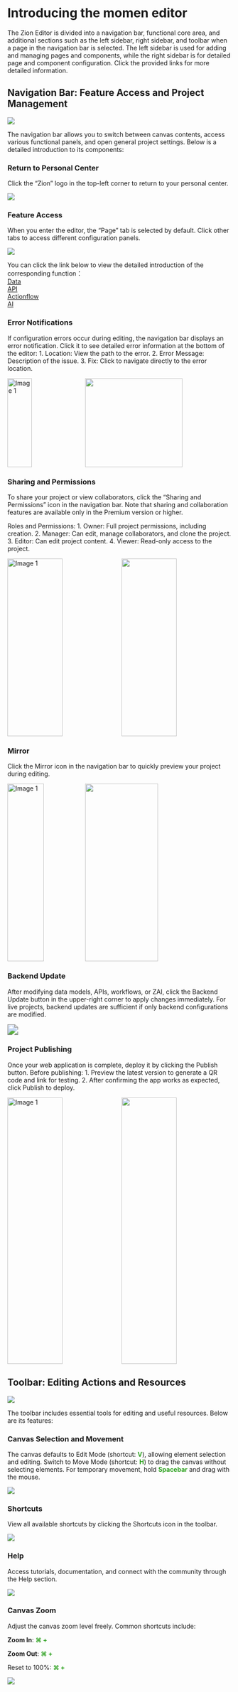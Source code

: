 # Introducing the momen editor

The Zion Editor is divided into a navigation bar, functional core area, and additional sections such as the left sidebar, right sidebar, and toolbar when a page in the navigation bar is selected. The left sidebar is used for adding and managing pages and components, while the right sidebar is for detailed page and component configuration. Click the provided links for more detailed information.

## Navigation Bar: Feature Access and Project Management
<img src="../.gitbook/assets/design/nav_bar_overview.png" style="zoom:100%;" />

The navigation bar allows you to switch between canvas contents, access various functional panels, and open general project settings. Below is a detailed introduction to its components:

###  Return to Personal Center

Click the “Zion” logo in the top-left corner to return to your personal center.

<img src="../.gitbook/assets/design/nav_bar_logo.png" style="zoom:100%;" />


### Feature Access

When you enter the editor, the “Page” tab is selected by default. Click other tabs to access different configuration panels.

<img src="../.gitbook/assets/design/nav_bar_features.png" style="zoom:100%;" />

You can click the link below to view the detailed introduction of the corresponding function：  
 [Data](../data/data_model.md)  
 [API](../data/api.md)  
 [Actionflow](../actions/actionflow/basics.md)   
 [AI](../actions/ai/ai.md)


### Error Notifications

If configuration errors occur during editing, the navigation bar displays an error notification. Click it to see detailed error information at the bottom of the editor:
	1.	Location: View the path to the error.
	2.	Error Message: Description of the issue.
	3.	Fix: Click to navigate directly to the error location.

<div style="display: flex; justify-content: space-between; align-items: stretch; gap: 10px;">
    <img src="../.gitbook/assets/design/nav_bar_error_collector.png" alt="Image 1" style="flex: 1; height: 200px; object-fit: cover; width: 33.3%;">
    <img src="../.gitbook/assets/design/nav_bar_error_collector_details.png" style="flex: 2; height: 200px; object-fit: cover; width: 66.6%;">
</div>


### Sharing and Permissions

To share your project or view collaborators, click the “Sharing and Permissions” icon in the navigation bar. Note that sharing and collaboration features are available only in the Premium version or higher.

Roles and Permissions:
	1.	Owner: Full project permissions, including creation.
	2.	Manager: Can edit, manage collaborators, and clone the project.
	3.	Editor: Can edit project content.
	4.	Viewer: Read-only access to the project.

<div style="display: flex; justify-content: space-between; align-items: stretch; gap: 10px;">
    <img src="../.gitbook/assets/design/nav_bar_share.png" alt="Image 1" style="flex: 1; height: 400px; object-fit: cover; width: 50%;">
    <img src="../.gitbook/assets/design/nav_bar_share_details.png" style="flex: 1; height: 400px; object-fit: cover; width: 50%;">
</div>


### Mirror

Click the Mirror icon in the navigation bar to quickly preview your project during editing.

<div style="display: flex; justify-content: space-between; align-items: stretch; gap: 10px;">
    <img src="../.gitbook/assets/design/nav_bar_mirror.png" alt="Image 1" style="flex: 1; height: 400px; object-fit: cover; width: 50%;">
    <img src="../.gitbook/assets/design/nav_bar_mirror_details.png" style="flex: 2; height: 400px; object-fit: cover; width: 50%;">
</div>


### Backend Update

After modifying data models, APIs, workflows, or ZAI, click the Backend Update button in the upper-right corner to apply changes immediately. For live projects, backend updates are sufficient if only backend configurations are modified.

<img src="../.gitbook/assets/design/nav_bar_sync_backend.png" style="zoom:150%;" />


### Project Publishing

Once your web application is complete, deploy it by clicking the Publish button. Before publishing:
	1.	Preview the latest version to generate a QR code and link for testing.
	2.	After confirming the app works as expected, click Publish to deploy.

<div style="display: flex; justify-content: space-between; align-items: stretch; gap: 10px;">
    <img src="../.gitbook/assets/design/nav_bar_publish_web_preview.png" alt="Image 1" style="flex: 1; height: 600px; object-fit: cover; width: 50%;">
    <img src="../.gitbook/assets/design/nav_bar_publish_web_preview_successful.png" style="flex: 1; height: 600px; object-fit: cover; width: 50%;">
</div>



## Toolbar: Editing Actions and Resources
<img src="../.gitbook/assets/design/tools_bar_overview.png" style="zoom:100%;" />

The toolbar includes essential tools for editing and useful resources. Below are its features:

### Canvas Selection and Movement

The canvas defaults to Edit Mode (shortcut: <font color="#2EA120">**V**</font>), allowing element selection and editing. Switch to Move Mode (shortcut:  <font color="#2EA120">**H**</font>) to drag the canvas without selecting elements. For temporary movement, hold  <font color="#2EA120">**Spacebar**</font> and drag with the mouse.

<img src="../.gitbook/assets/design/tools_bar_mode.png" style="zoom:100%;" />

### Shortcuts

View all available shortcuts by clicking the Shortcuts icon in the toolbar.

<img src="../.gitbook/assets/design/tools_bar_shortcut.png" style="zoom:100%;" />

### Help

Access tutorials, documentation, and connect with the community through the Help section.

<img src="../.gitbook/assets/design/tools_bar_help.png" style="zoom:100%;" />

### Canvas Zoom

Adjust the canvas zoom level freely. Common shortcuts include:

**Zoom In**: <font color="#2EA120">**⌘ +**</font>  

**Zoom Out**: <font color="#2EA120">**⌘ +**</font>  

Reset to 100%: <font color="#2EA120">**⌘ +**</font>

<img src="../.gitbook/assets/design/tools_bar_zoom.png" style="zoom:100%;" />